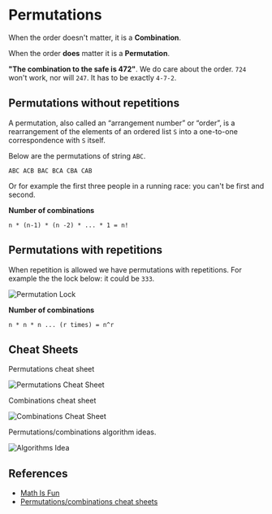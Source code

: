 # Permutations

When the order doesn't matter, it is a **Combination**.

When the order **does** matter it is a **Permutation**.

**"The combination to the safe is 472"**. We do care about the order. `724` won't work, nor will `247`.
It has to be exactly `4-7-2`.

## Permutations without repetitions

A permutation, also called an “arrangement number” or “order”, is a rearrangement of
the elements of an ordered list `S` into a one-to-one correspondence with `S` itself.

Below are the permutations of string `ABC`.

`ABC ACB BAC BCA CBA CAB`

Or for example the first three people in a running race: you can't be first and second.

**Number of combinations**

```
n * (n-1) * (n -2) * ... * 1 = n!
```

## Permutations with repetitions

When repetition is allowed we have permutations with repetitions.
For example the the lock below: it could be `333`.

![Permutation Lock](https://www.mathsisfun.com/combinatorics/images/combination-lock.jpg)

**Number of combinations**

```
n * n * n ... (r times) = n^r
```

## Cheat Sheets

Permutations cheat sheet

![Permutations Cheat Sheet](https://cdn-images-1.medium.com/max/2000/1*JNK-n0Pt0Vbxk0lxVpgT5A.png)

Combinations cheat sheet

![Combinations Cheat Sheet](https://cdn-images-1.medium.com/max/2000/1*7cFRn8jW4g_91YgDAbmxRQ.png)

Permutations/combinations algorithm ideas.

![Algorithms Idea](https://cdn-images-1.medium.com/max/2000/1*vLsSsZMnesCFPCYTYMbxrQ.png)

## References

-   [Math Is Fun](https://www.mathsisfun.com/combinatorics/combinations-permutations.html)
-   [Permutations/combinations cheat sheets](https://medium.com/@trekhleb/permutations-combinations-algorithms-cheat-sheet-68c14879aba5)
